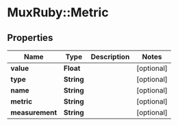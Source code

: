 # MuxRuby::Metric

## Properties
Name | Type | Description | Notes
------------ | ------------- | ------------- | -------------
**value** | **Float** |  | [optional] 
**type** | **String** |  | [optional] 
**name** | **String** |  | [optional] 
**metric** | **String** |  | [optional] 
**measurement** | **String** |  | [optional] 



